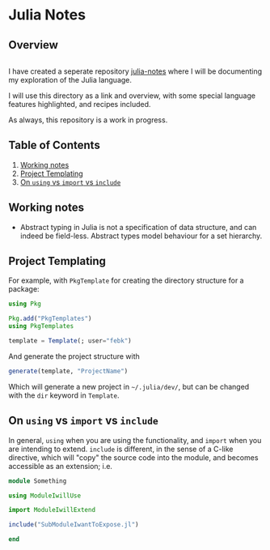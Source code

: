 # Julia Notes

## Overview

```{tableofcontents}
```

I have created a seperate repository [julia-notes](https://github.com/febk/julia-resources) where I will be documenting my exploration of the Julia language.

I will use this directory as a link and overview, with some special language features highlighted, and recipes included. 

As always, this repository is a work in progress.

<!--BEGIN TOC-->
## Table of Contents
1. [Working notes](#working-notes)
2. [Project Templating](#project-templating)
3. [On `using` vs `import` vs `include`](#on-using-vs-import-vs-include)

<!--END TOC-->

## Working notes

- Abstract typing in Julia is not a specification of data structure, and can indeed be field-less. Abstract types model behaviour for a set hierarchy.

## Project Templating
For example, with `PkgTemplate` for creating the directory structure for a package:
```jl
using Pkg

Pkg.add("PkgTemplates")
using PkgTemplates

template = Template(; user="febk")
```

And generate the project structure with
```jl
generate(template, "ProjectName")
```
Which will generate a new project in `~/.julia/dev/`, but can be changed with the `dir` keyword in `Template`.

## On `using` vs `import` vs `include`
In general, `using` when you are using the functionality, and `import` when you are intending to extend. `include` is different, in the sense of a C-like directive, which will "copy" the source code into the module, and becomes accessible as an extension; i.e.
```jl
module Something

using ModuleIwillUse

import ModuleIwillExtend

include("SubModuleIwantToExpose.jl")

end
```
